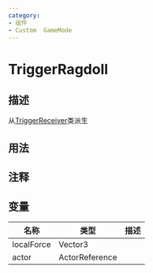 ```yaml
---
category: 
- 组件
- Custom  GameMode
---
```

# TriggerRagdoll
## 描述
从[TriggerReceiver](./TriggerReceiver.md)类派生
## 用法

## 注释

## 变量
| 名称 | 类型 | 描述 |
| ----------- | ----------- | ----------- |
| localForce  | Vector3 |  |  
| actor | ActorReference |  |  
